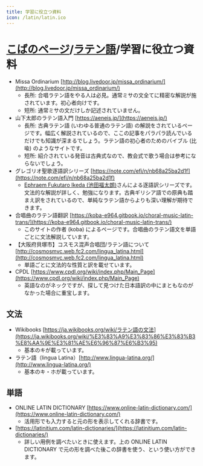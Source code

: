 ```yaml
---
title: 学習に役立つ資料
icon: /latin/latin.ico
---
```


# [こばのページ](../index.html)/[ラテン語](index.html)/学習に役立つ資料

- Missa Ordinarium [http://blog.livedoor.jp/missa_ordinarium/](http://blog.livedoor.jp/missa_ordinarium/)
  - 長所: 合唱ラテン語をやる人は必見。通常ミサの文全てに精密な解説が施されています。初心者向けです。
  - 短所: 通常ミサの文だけしか記述されていません。
- 山下太郎のラテン語入門 [https://aeneis.jp/](https://aeneis.jp/)
  - 長所: 古典ラテン語 (いわゆる普通のラテン語) の解説をされているページです。幅広く解説されているので、ここの記事をパラパラ読んでいるだけでも知識が深まるでしょう。ラテン語の初心者のためのバイブル (比喩) のようなサイトです。
  - 短所: 紹介されている発音は古典式なので、教会式で歌う場合は参考にならないでしょう。
- グレゴリオ聖歌逐語訳シリーズ [https://note.com/efi/n/nb68a25ba2d1f](https://note.com/efi/n/nb68a25ba2d1f)
  - [Ephraem Fukutaro Ikeda (池田福太朗)](https://note.com/efi)さんによる逐語訳シリーズです。文法的な解説が詳しく、勉強になります。古典ギリシア語での原典も踏まえ訳をされているので、単純なラテン語からよりも深い理解が期待できます。
- 合唱曲のラテン語翻訳 [https://koba-e964.gitbook.io/choral-music-latin-trans/](https://koba-e964.gitbook.io/choral-music-latin-trans/)
  - このサイトの作者 (koba) によるページです。合唱曲のラテン語文を単語ごとに文法解説しています。
- 【大阪府貝塚市】コスモス混声合唱団/ラテン語について [http://cosmosmvc.web.fc2.com/lingua_latina.html](http://cosmosmvc.web.fc2.com/lingua_latina.html)
  - 単語ごとに文法的な性質と訳を載せています。
- CPDL [https://www.cpdl.org/wiki/index.php/Main_Page](https://www.cpdl.org/wiki/index.php/Main_Page)
  - 英語なのがネックですが、探して見つけた日本語訳の中にまともなのがなかった場合に重宝します。

## 文法
- Wikibooks [https://ja.wikibooks.org/wiki/ラテン語の文法](https://ja.wikibooks.org/wiki/%E3%83%A9%E3%83%86%E3%83%B3%E8%AA%9E%E3%81%AE%E6%96%87%E6%B3%95)
  - 基本のキが載っています。
- ラテン語（lingua Latina）[http://www.lingua-latina.org/](http://www.lingua-latina.org/)
  - 基本のキ・ホが載っています。

## 単語
- ONLINE LATIN DICTIONARY [https://www.online-latin-dictionary.com/](https://www.online-latin-dictionary.com/)
  - 活用形でも入力すると元の形を表示してくれる辞書です。
- [https://latinitium.com/latin-dictionaries/](https://latinitium.com/latin-dictionaries/)
  - 詳しい用例を調べたいときに使えます。上の ONLINE LATIN DICTIONARY で元の形を調べた後この辞書を使う、という使い方ができます。
